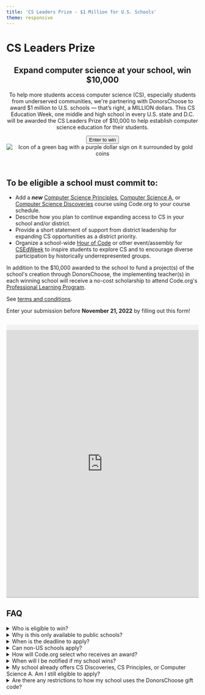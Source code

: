```yaml
---
title: 'CS Leaders Prize - $1 Million for U.S. Schools'
theme: responsive
---
```


<link href="/css/generated/cs-leaders-prize.css" rel="stylesheet">

# CS Leaders Prize

<header>
  <div>
    <h2>Expand computer science at your school, win $10,000</h2>
    <p>To help more students access computer science (CS), especially students from underserved communities, we're partnering with DonorsChoose to award $1 million to U.S. schools — that’s right, a MILLION dollars. This CS Education Week, one middle and high school in every U.S. state and D.C. will be awarded the CS Leaders Prize of $10,000 to help establish computer science education for their students.</p>
    <a href="#form"><button>Enter to win</button></a>
  </div>
  <div>
    <img src="/images/marketing/hoc2022-cs-leaders-prize-money-bag.png" alt="Icon of a green bag with a purple dollar sign on it surrounded by gold coins">
  </div>
</header>


## To be eligible a school must commit to:

<ul>
  <li>Add a <strong><em>new</em></strong> <a href="/educate/csp" target="_blank" rel="noopener noreferrer">Computer Science Principles</a>, <a href="/educate/csa" target="_blank" rel="noopener noreferrer">Computer Science A</a>, or <a href="/educate/csd" target="_blank" rel="noopener noreferrer">Computer Science Discoveries</a> course using Code.org to your course schedule.</li>
  <li>Describe how you plan to continue expanding access to CS in your school and/or district.</li>
  <li>Provide a short statement of support from district leadership for expanding CS opportunities as a district priority.</li>
  <li>Organize a school-wide <a href="https://hourofcode.com/" target="_blank" rel="noopener noreferrer">Hour of Code</a> or other event/assembly for <a href="https://www.csedweek.org/" target="_blank" rel="noopener noreferrer">CSEdWeek</a> to inspire students to explore CS and to encourage diverse participation by historically underrepresented groups.</li>
</ul>

<p>In addition to the $10,000 awarded to the school to fund a project(s) of the school's creation through DonorsChoose, the implementing teacher(s) in each winning school will receive a no-cost scholarship to attend Code.org's <a href="/educate/professional-learning/middle-high" target="_blank" rel="noopener noreferrer">Professional Learning Program</a>.</p>

<p>See <a href="/prize-terms" target="_blank" rel="noopener noreferrer">terms and conditions</a>.</p>

<p>Enter your submission before <strong>November 21, 2022</strong> by filling out this form!</p>


<a id="form"></a>
<iframe src="https://docs.google.com/forms/d/e/1FAIpQLSfx9NrM-J-Vahqtrrqy5bDylTKqMnLAxgcrh4iqjkFWAm_KPA/viewform?embedded=true" width="100%" height="700" frameborder="0" marginheight="0" marginwidth="0" style="border-bottom: 1px solid #949ca2; background: #f2f2f2; padding-top: 1em; margin-top: 1em;">Loading…</iframe>


## FAQ
<details>
  <summary>Who is eligible to win?</summary>
  <p>Any public middle or high school in the U.S. is eligible to apply if they make the commitments below. We especially encourage schools in low-income underserved communities to participate, to help advance diversity and equity in computer science.</p>
  <p>To be eligible a school must commit to:</p>
  <ul>
    <li>Add a new Computer Science Principles, Computer Science A, or Computer Science Discoveries course using Code.org to your course schedule.</li>
    <li>Describe how you plan to continue expanding access to CS in your school and/or district.</li>
    <li>Provide a short statement of support from district leadership for expanding of CS opportunities as a district priority.</li>
    <li>Organize a school-wide Hour of Code or other event/assembly for CSEdWeek to inspire students to explore CS and to encourage diverse participation by historically underrepresented groups.</li>
  </ul>

</details>

<details>
  <summary>Why is this only available to public schools?</summary>
  <p>We love teachers in public and private schools alike, but for this opportunity it comes down to logistics. We have partnered with DonorsChoose to administer classroom funding prizes, which is currently exclusively focused on serving public, U.S. PreK-12 schools. See full DonorsChoose school eligibility <a href="https://help.donorschoose.org/hc/en-us/articles/202138393-Which-schools-can-use-DonorsChoose-" target="_blank" rel="noopener noreferrer">here</a>.</p>
</details>

<details>
  <summary>When is the deadline to apply?</summary>
  <p>Submissions are due by <strong>11:59pm EST on Monday, November 21st, 2022</strong>.</p>
</details>

<details>
  <summary>Can non-US schools apply?</summary>
  <p>No. Unfortunately, we cannot accept submissions from non-US schools at this time.</p>
</details>

<details>
  <summary>How will Code.org select who receives an award?</summary>
  <p>Award recipients will be selected by Code.org, exercising its sole and final discretion, based on a number of factors: including whether they meet all of the conditions for entry, student demographics (we will prioritize schools with 40% or more of students who qualify for free or reduced meal and/or schools with 40% or more of students who identify as Black, Hispanic/Latino, Native American or Native Alaskan, Native Hawaiian or Pacific Islander, or multiracial), the school's plan for the Hour of Code or other CSEdWeek event, and the school's plan for expanding access to CS for students beyond the course addition.</p>
</details>

<details>
  <summary>When will I be notified if my school wins?</summary>
  <p>We are aiming to notify selected schools by Tuesday, November 29th. At the latest, selected schools will be notified by Wednesday, November 30th.</p>
</details>

<details>
  <summary>My school already offers CS Discoveries, CS Principles, or Computer Science A. Am I still eligible to apply?</summary>
  <p>Your school can apply as long as the course you are committing to establishing is a <em>new course</em>. For example, if your school already offers CS Principles, but you are committing to a new Computer Science A course, your school is eligible to apply.</p>
</details>

<details>
  <summary>Are there any restrictions to how my school uses the DonorsChoose gift code?</summary>
  <p>View <a href="https://help.donorschoose.org/hc/en-us/articles/203895786-Project-eligibility-requirements" target="_blank" rel="noopener noreferrer">project eligibility requirements</a> on <a href="https://donorschoose.org" target="_blank" rel="noopener noreferrer">DonorsChoose</a>.</p>
</details>
